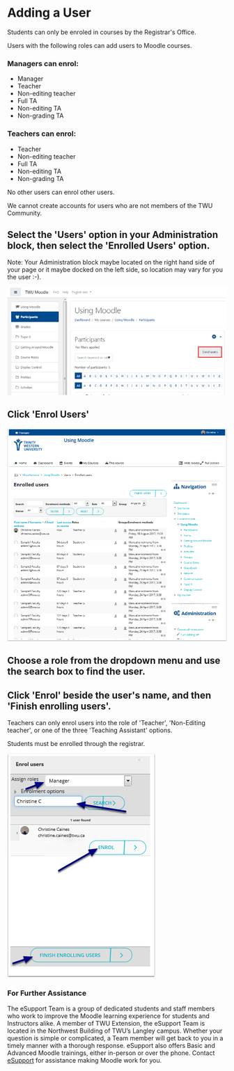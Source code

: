# Adding a User

Students can only be enroled in courses by the Registrar's Office.

Users with the following roles can add users to Moodle courses.

### Managers can enrol:

* Manager
* Teacher
* Non-editing teacher
* Full TA
* Non-editing TA
* Non-grading TA

### Teachers can enrol:

* Teacher 
* Non-editing teacher
* Full TA
* Non-editing TA
* Non-grading TA

No other users can enrol other users.

We cannot create accounts for users who are not members of the TWU Community.

## Select the 'Users' option in your Administration block, then select the 'Enrolled Users' option.

Note: Your Administration block maybe located on the right hand side of your page or it maybe docked on the left side, so location may vary for you the user :-\).

![](../assets/adding-a-user-1.png)

## Click 'Enrol Users'

![](../.gitbook/assets/now-your-window-should-open-to-a-page-with-a-list-of-the-students-and-persons-enrolled-in-your-cour.png)

## Choose a role from the dropdown menu and use the search box to find the user.

## Click 'Enrol' beside the user's name, and then 'Finish enrolling users'.

Teachers can only enrol users into the role of 'Teacher', 'Non-Editing teacher', or one of the three 'Teaching Assistant' options.

Students must be enrolled through the registrar.

![](../.gitbook/assets/okay-back-to-assigning-roles-option-1-if-you-have-to-add-the-user-to-your-course.png)

### For Further Assistance

The eSupport Team is a group of dedicated students and staff members who work to improve the Moodle learning experience for students and Instructors alike. A member of TWU Extension, the eSupport Team is located in the Northwest Building of TWU’s Langley campus. Whether your question is simple or complicated, a Team member will get back to you in a timely manner with a thorough response. eSupport also offers Basic and Advanced Moodle trainings, either in-person or over the phone. Contact [eSupport](https://trinitywestern.teamdynamix.com/TDClient/Requests/ServiceDet?ID=16141) for assistance making Moodle work for you.
